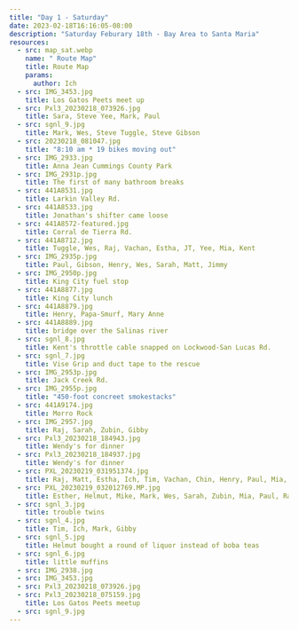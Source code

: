 ```yaml
---
title: "Day 1 - Saturday"
date: 2023-02-18T16:16:05-08:00
description: "Saturday Feburary 18th - Bay Area to Santa Maria"
resources:
  - src: map_sat.webp
    name: " Route Map"
    title: Route Map
    params:
      author: Ich
  - src: IMG_3453.jpg
    title: Los Gatos Peets meet up
  - src: Pxl3_20230218_073926.jpg
    title: Sara, Steve Yee, Mark, Paul
  - src: sgnl_9.jpg
    title: Mark, Wes, Steve Tuggle, Steve Gibson
  - src: 20230218_081047.jpg
    title: "8:10 am * 19 bikes moving out"
  - src: IMG_2933.jpg
    title: Anna Jean Cummings County Park
  - src: IMG_2931p.jpg
    title: The first of many bathroom breaks
  - src: 441A8531.jpg
    title: Larkin Valley Rd.
  - src: 441A8533.jpg
    title: Jonathan's shifter came loose
  - src: 441A8572-featured.jpg
    title: Corral de Tierra Rd.
  - src: 441A8712.jpg
    title: Tuggle, Wes, Raj, Vachan, Estha, JT, Yee, Mia, Kent
  - src: IMG_2935p.jpg
    title: Paul, Gibson, Henry, Wes, Sarah, Matt, Jimmy
  - src: IMG_2950p.jpg
    title: King City fuel stop
  - src: 441A8877.jpg
    title: King City lunch
  - src: 441A8879.jpg
    title: Henry, Papa-Smurf, Mary Anne
  - src: 441A8889.jpg
    title: bridge over the Salinas river
  - src: sgnl_8.jpg
    title: Kent's throttle cable snapped on Lockwood-San Lucas Rd.
  - src: sgnl_7.jpg
    title: Vise Grip and duct tape to the rescue
  - src: IMG_2953p.jpg
    title: Jack Creek Rd.
  - src: IMG_2955p.jpg
    title: "450-foot concreet smokestacks"
  - src: 441A9174.jpg
    title: Morro Rock
  - src: IMG_2957.jpg
    title: Raj, Sarah, Zubin, Gibby
  - src: Pxl3_20230218_184943.jpg
    title: Wendy's for dinner
  - src: Pxl3_20230218_184937.jpg
    title: Wendy's for dinner
  - src: PXL_20230219_031951374.jpg
    title: Raj, Matt, Estha, Ich, Tim, Vachan, Chin, Henry, Paul, Mia, Helmut, Esther, Mike, Yee, Tuggle, Sara, Wes
  - src: PXL_20230219_032012769.MP.jpg
    title: Esther, Helmut, Mike, Mark, Wes, Sarah, Zubin, Mia, Paul, Raj, Gibby, Matt, Estha
  - src: sgnl_3.jpg
    title: trouble twins
  - src: sgnl_4.jpg
    title: Tim, Ich, Mark, Gibby
  - src: sgnl_5.jpg
    title: Helmut bought a round of liquor instead of boba teas
  - src: sgnl_6.jpg
    title: little muffins
  - src: IMG_2938.jpg
  - src: IMG_3453.jpg
  - src: Pxl3_20230218_073926.jpg
  - src: Pxl3_20230218_075159.jpg
    title: Los Gatos Peets meetup
  - src: sgnl_9.jpg
---
```

